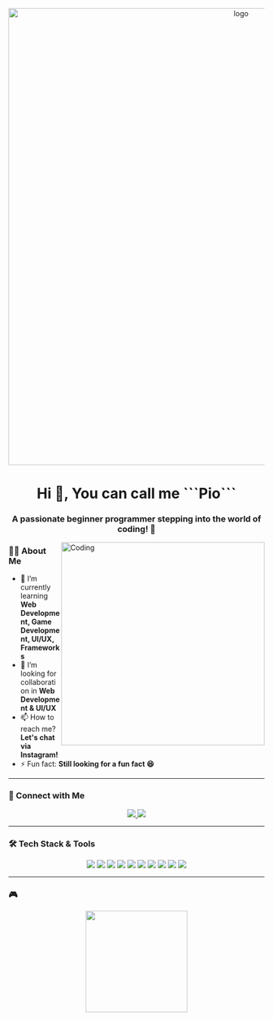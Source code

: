 <!-- Banner GIF -->
<p align="center">
  <img width="900px" src="https://media2.giphy.com/media/v1.Y2lkPTc5MGI3NjExMnlweTJxd3JyY2dwNnlzNnExZWhqdXBjczg1MDZkZXEzMHlycHVwMyZlcD12MV9pbnRlcm5hbF9naWZfYnlfaWQmY3Q9Zw/tyttpH9pI19c4OZ4WUo/giphy.gif" alt="logo">
</p>

<h1 align="center">Hi 👋, You can call me ```Pio```</h1>
<h3 align="center">A passionate beginner programmer stepping into the world of coding! 🚀</h3>

<!-- Animasi GIF -->
<img align="right" alt="Coding" width="400" src="https://user-images.githubusercontent.com/74038190/219923809-b86dc415-a0c2-4a38-bc88-ad6cf06395a8.gif">

### 👨‍💻 About Me  
- 🌱 I’m currently learning **Web Development, Game Development, UI/UX, Frameworks**  
- 🤝 I’m looking for collaboration in **Web Development & UI/UX**  
- 📫 How to reach me? **Let's chat via Instagram!**  
- ⚡ Fun fact: **Still looking for a fun fact 😆**  

---

### 🚀 Connect with Me  
<p align="center">
  <a href="https://instagram.com/reis_pio" target="blank">
    <img src="https://img.shields.io/badge/Instagram-%23E4405F.svg?style=for-the-badge&logo=instagram&logoColor=white">
  </a>
  <a href="https://discord.gg/rio02135" target="blank">
    <img src="https://img.shields.io/badge/Discord-%237289DA.svg?style=for-the-badge&logo=discord&logoColor=white">
  </a>
</p>

---

### 🛠️ Tech Stack & Tools  
<p align="center">
  <img src="https://img.shields.io/badge/Bootstrap-%23563D7C.svg?style=for-the-badge&logo=bootstrap&logoColor=white">
  <img src="https://img.shields.io/badge/C-%2300599C.svg?style=for-the-badge&logo=c&logoColor=white">
  <img src="https://img.shields.io/badge/C++-%2300599C.svg?style=for-the-badge&logo=c%2B%2B&logoColor=white">
  <img src="https://img.shields.io/badge/Docker-%230db7ed.svg?style=for-the-badge&logo=docker&logoColor=white">
  <img src="https://img.shields.io/badge/Linux-%23FCC624.svg?style=for-the-badge&logo=linux&logoColor=black">
  <img src="https://img.shields.io/badge/MySQL-%2300f.svg?style=for-the-badge&logo=mysql&logoColor=white">
  <img src="https://img.shields.io/badge/PHP-%23777BB4.svg?style=for-the-badge&logo=php&logoColor=white">
  <img src="https://img.shields.io/badge/Python-%233776AB.svg?style=for-the-badge&logo=python&logoColor=white">
  <img src="https://img.shields.io/badge/Kotlin-%230095D5.svg?style=for-the-badge&logo=kotlin&logoColor=white">
  <img src="https://img.shields.io/badge/Unity-%23000000.svg?style=for-the-badge&logo=unity&logoColor=white">
</p>

---

### 🎮
<p align="center">
  <img width="200px" src="https://media1.giphy.com/media/v1.Y2lkPTc5MGI3NjExaWNsOWo3N3RpbHJ0cTl3cjE1NHg2ajhsbjlvamcwb29veTlwOXJ4aSZlcD12MV9pbnRlcm5hbF9naWZfYnlfaWQmY3Q9Zw/11lxCeKo6cHkJy/giphy.gif">
</p>
